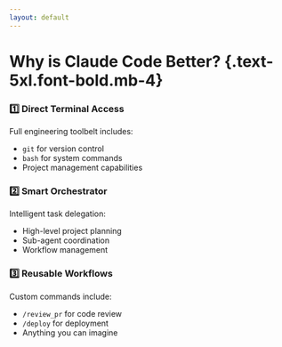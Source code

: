 ```yaml
---
layout: default
---
```


# Why is Claude Code Better? {.text-5xl.font-bold.mb-4}



<div class="grid grid-cols-3 gap-6">
<v-clicks>

<!-- Agent Pillar -->
<div class="bg-blue-500/10 rounded-lg p-6 border border-blue-500/30">
  <h3 class="text-2xl font-bold mb-4 flex items-center gap-3">
    <span class="text-3xl">1️⃣</span>
    <span>Direct Terminal Access</span>
  </h3>
  <div class="text-lg leading-relaxed space-y-2">
    <p>Full engineering toolbelt includes:</p>
    <ul class="list-disc pl-6">
      <li><code>git</code> for version control</li>
      <li><code>bash</code> for system commands</li>
      <li>Project management capabilities</li>
    </ul>
  </div>
</div>

<!-- Orchestrator Pillar -->
<div class="bg-green-500/10 rounded-lg p-6 border border-green-500/30">
  <h3 class="text-2xl font-bold mb-4 flex items-center gap-3">
    <span class="text-3xl">2️⃣</span>
    <span>Smart Orchestrator</span>
  </h3>
  <div class="text-lg leading-relaxed space-y-2">
    <p>Intelligent task delegation:</p>
    <ul class="list-disc pl-6">
      <li>High-level project planning</li>
      <li>Sub-agent coordination</li>
      <li>Workflow management</li>
    </ul>
  </div>
</div>

<!-- Workflow Pillar -->
<div class="bg-purple-500/10 rounded-lg p-6 border border-purple-500/30">
  <h3 class="text-2xl font-bold mb-4 flex items-center gap-3">
    <span class="text-3xl">3️⃣</span>
    <span>Reusable Workflows</span>
  </h3>
  <div class="text-lg leading-relaxed space-y-2">
    <p>Custom commands include:</p>
    <ul class="list-disc pl-6">
      <li><code>/review_pr</code> for code review</li>
      <li><code>/deploy</code> for deployment</li>
      <li>Anything you can imagine</li>
    </ul>
  </div>
</div>

</v-clicks>
</div>


<!--
So, why is it a better approach for complex work? It comes down to three things.

First, it's a true agent with a full toolbelt.

Second, it can act as an orchestrator. In one of the videos, the creator shows a workflow where Claude Code does the planning but then calls out to a cheaper model via the Aider tool to do the actual code generation, saving a ton on token costs. You get the best of both worlds: smart planning and cheap execution.

And finally, you can package these complex workflows into simple, reusable slash commands. You can build an entire library of custom automations for your project.
-->